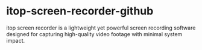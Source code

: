 # itop-screen-recorder-github
itop screen recorder is a lightweight yet powerful screen recording software designed for capturing high-quality video footage with minimal system impact.
